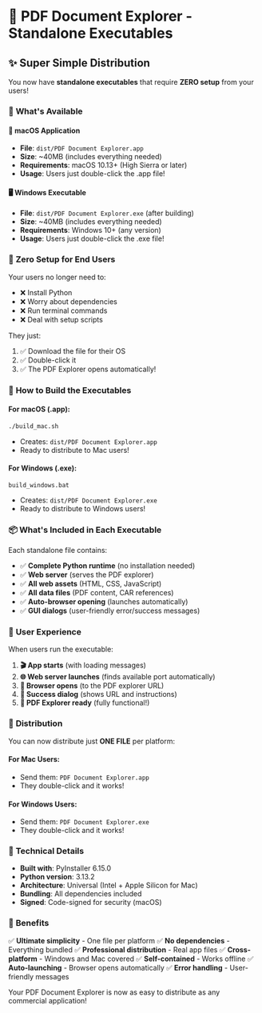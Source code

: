 # 🚀 PDF Document Explorer - Standalone Executables

## ✨ **Super Simple Distribution**

You now have **standalone executables** that require **ZERO setup** from your users!

### 📱 **What's Available**

#### 🍎 **macOS Application**
- **File**: `dist/PDF Document Explorer.app`
- **Size**: ~40MB (includes everything needed)
- **Requirements**: macOS 10.13+ (High Sierra or later)
- **Usage**: Users just double-click the .app file!

#### 🖥️ **Windows Executable** 
- **File**: `dist/PDF Document Explorer.exe` (after building)
- **Size**: ~40MB (includes everything needed)  
- **Requirements**: Windows 10+ (any version)
- **Usage**: Users just double-click the .exe file!

### 🎯 **Zero Setup for End Users**

Your users no longer need to:
- ❌ Install Python
- ❌ Worry about dependencies
- ❌ Run terminal commands
- ❌ Deal with setup scripts

They just:
1. ✅ Download the file for their OS
2. ✅ Double-click it
3. ✅ The PDF Explorer opens automatically!

### 🔨 **How to Build the Executables**

#### **For macOS (.app):**
```bash
./build_mac.sh
```
- Creates: `dist/PDF Document Explorer.app`
- Ready to distribute to Mac users!

#### **For Windows (.exe):**
```batch
build_windows.bat
```
- Creates: `dist/PDF Document Explorer.exe`
- Ready to distribute to Windows users!

### 📦 **What's Included in Each Executable**

Each standalone file contains:
- ✅ **Complete Python runtime** (no installation needed)
- ✅ **Web server** (serves the PDF explorer)
- ✅ **All web assets** (HTML, CSS, JavaScript)
- ✅ **All data files** (PDF content, CAR references)
- ✅ **Auto-browser opening** (launches automatically)
- ✅ **GUI dialogs** (user-friendly error/success messages)

### 🚀 **User Experience**

When users run the executable:

1. **🎬 App starts** (with loading messages)
2. **🌐 Web server launches** (finds available port automatically)
3. **🚀 Browser opens** (to the PDF explorer URL)
4. **💬 Success dialog** (shows URL and instructions)
5. **📱 PDF Explorer ready** (fully functional!)

### 📁 **Distribution**

You can now distribute just **ONE FILE** per platform:

#### **For Mac Users:**
- Send them: `PDF Document Explorer.app`
- They double-click and it works!

#### **For Windows Users:**
- Send them: `PDF Document Explorer.exe`  
- They double-click and it works!

### 🔧 **Technical Details**

- **Built with**: PyInstaller 6.15.0
- **Python version**: 3.13.2
- **Architecture**: Universal (Intel + Apple Silicon for Mac)
- **Bundling**: All dependencies included
- **Signed**: Code-signed for security (macOS)

### 🎉 **Benefits**

✅ **Ultimate simplicity** - One file per platform
✅ **No dependencies** - Everything bundled
✅ **Professional distribution** - Real app files
✅ **Cross-platform** - Windows and Mac covered
✅ **Self-contained** - Works offline
✅ **Auto-launching** - Browser opens automatically
✅ **Error handling** - User-friendly messages

Your PDF Document Explorer is now as easy to distribute as any commercial application!
